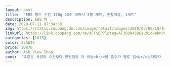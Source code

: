 ```yaml
---
layout: post 
title:  "EBS 펭수 수건 170g 40수 코마사 5종 세트, 혼합색상, 1세트" 
description: EBS 펭 ..
date: 2020-07-11 07:34:58 
img: https://static.coupangcdn.com/image/retail/images/2020/05/06/10/8/730d3205-9769-438d-91fb-4019dae04815.jpg 
linkUrl: https://link.coupang.com/re/AFFSDP?lptag=AF3600438&subid=ahnPublicAsk&pageKey=1546420309&itemId=2647612565&vendorItemId=70638413955&traceid=V0-113-2b7a2dfaa6c3c341 
categories: [1015] 
color: 43A047 
price: 30870 
author: Ask View Shop 
cont:  "똑같은 사양의 수건보다 만원정도 더 비쌈<br/>물 흡수가 별로 임<br/>보자마자  펭수가 넘 귀여워서  구입<br/>부드럽고 넘 예뻐서 쓰기 아까워요<br/>세탁하자 마자 올풀림<br/>자수 뒷면이 완전  엉망임<br/>재질도 괜찮고 근데 가격이 비싸긴합니다 펭수때문인지<br/>펭수 수건 귀여워요<br/>펭수가  귀여워서 구입 했지만 수건으로서의 기능은 완전 별로 입니다<br/>" 
---
```

